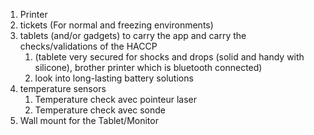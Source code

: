 1. Printer
2. tickets (For normal and freezing environments)
3. tablets (and/or gadgets) to carry the app and carry the checks/validations of the HACCP
	1. (tablete very secured for shocks and drops (solid and handy with silicone), brother printer which is bluetooth connected) 
	2. look into long-lasting battery solutions 
4. temperature sensors
	1. Temperature check avec pointeur laser
	2. Temperature check avec sonde
5. Wall mount for the Tablet/Monitor
